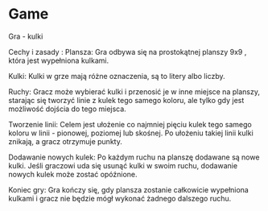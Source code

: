 # Game
Gra - kulki

Cechy i zasady : 
Plansza: Gra odbywa się na prostokątnej planszy 9x9 , która jest wypełniona kulkami.

Kulki: Kulki w grze mają różne oznaczenia, są to  litery albo liczby. 

Ruchy: Gracz może wybierać kulki i przenosić je w inne miejsce na planszy, starając się tworzyć linie z kulek tego samego koloru, ale tylko gdy jest możliwość dojścia do tego miejsca.

Tworzenie linii: Celem jest ułożenie co najmniej pięciu kulek tego samego koloru w linii - pionowej, poziomej lub skośnej. Po ułożeniu takiej linii kulki znikają, a gracz otrzymuje punkty.

Dodawanie nowych kulek: Po każdym ruchu na planszę dodawane są nowe kulki. Jeśli graczowi uda się usunąć kulki w swoim ruchu, dodawanie nowych kulek może zostać opóźnione.

Koniec gry: Gra kończy się, gdy plansza zostanie całkowicie wypełniona kulkami i gracz nie będzie mógł wykonać żadnego dalszego ruchu.
